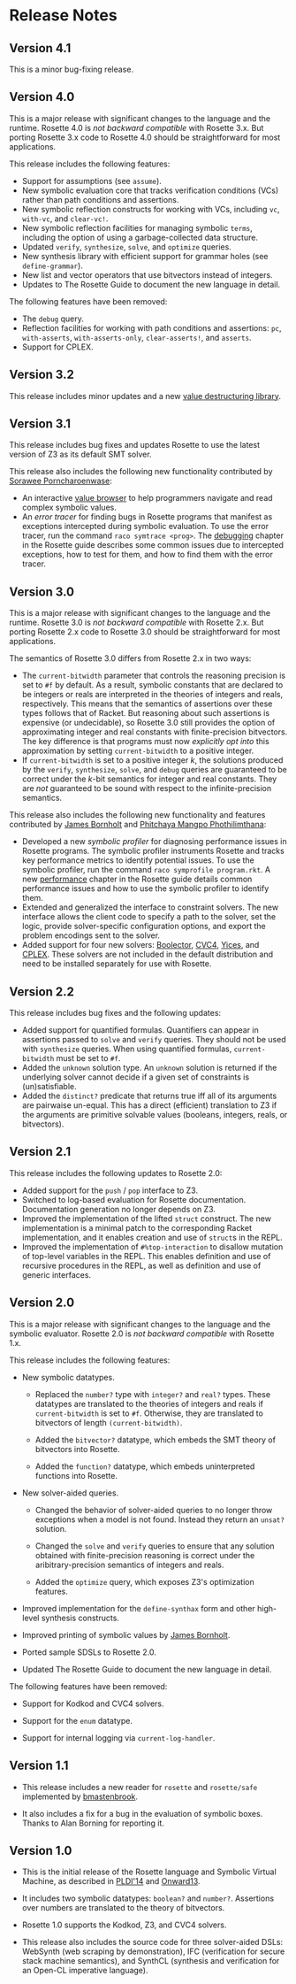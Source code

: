 # Release Notes

## Version 4.1

This is a minor bug-fixing release.

## Version 4.0

This is a major release with significant changes to the language and the runtime.  Rosette 4.0 is *not backward compatible* with Rosette 3.x. But porting Rosette 3.x code to Rosette 4.0 should be straightforward for most applications.

This release includes the following features:

- Support for assumptions (see `assume`).
- New symbolic evaluation core that tracks verification conditions (VCs) rather than path conditions and assertions.
- New symbolic reflection constructs for working with VCs, including `vc`, `with-vc`, and `clear-vc!`.
- New symbolic reflection facilities for managing symbolic `terms`, including the option of using a garbage-collected data structure.
- Updated `verify`, `synthesize`, `solve`, and `optimize` queries.
- New synthesis library with efficient support for grammar holes (see `define-grammar`).
- New list and vector operators that use bitvectors instead of integers.
- Updates to The Rosette Guide to document the new language in detail.

The following features have been removed:

- The `debug` query.
- Reflection facilities for working with path conditions and assertions: `pc`, `with-asserts`, `with-asserts-only`, `clear-asserts!`, and `asserts`.
- Support for CPLEX.

## Version 3.2

This release includes minor updates and a new [value destructuring library].

[value destructuring library]: https://docs.racket-lang.org/rosette-guide/sec_utility-libs.html#%28part._.Value_.Destructuring_.Library%29

## Version 3.1

This release includes bug fixes and updates Rosette to use the latest version of Z3 as its default SMT solver.

This release also includes the following new functionality contributed by [Sorawee Porncharoenwase][]:

- An interactive [value browser][] to help programmers navigate and read complex symbolic values.
- An *error tracer* for finding bugs in Rosette programs that manifest as exceptions intercepted during symbolic evaluation. To use the error tracer, run the command `raco symtrace <prog>`. The [debugging][] chapter in the Rosette guide describes some common issues due to intercepted exceptions, how to test for them, and how to find them with the error tracer.


[Sorawee Porncharoenwase]: https://github.com/sorawee
[debugging]: https://docs.racket-lang.org/rosette-guide/ch_error-tracing.html
[value browser]: https://docs.racket-lang.org/rosette-guide/sec_utility-libs.html#%28part._.Value_.Browser_.Library%29

## Version 3.0

This is a major release with significant changes to the language and the runtime.  Rosette 3.0 is *not backward compatible* with Rosette 2.x. But porting Rosette 2.x code to Rosette 3.0 should be straightforward for most applications.

The semantics of Rosette 3.0 differs from Rosette 2.x in two ways:

- The `current-bitwidth` parameter that controls the reasoning precision is set to `#f` by default. As a result, symbolic constants that are declared to be integers or reals are interpreted in the theories of integers and reals, respectively. This means that the semantics of assertions over these types follows that of Racket. But reasoning about such assertions is expensive (or undecidable), so Rosette 3.0 still provides the option of approximating integer and real constants with finite-precision bitvectors. The key difference is that programs must now *explicitly opt into* this approximation by setting `current-bitwidth` to a positive integer.
- If `current-bitwidth` is set to a positive integer _k_, the solutions produced by the `verify`, `synthesize`, `solve`, and `debug` queries are guaranteed to be correct under the _k_-bit semantics for integer and real constants. They are _not_ guaranteed to be sound with respect to the infinite-precision semantics.

This release also includes the following new functionality and features contributed by [James Bornholt][] and [Phitchaya Mangpo Phothilimthana][]:

- Developed a new *symbolic profiler* for diagnosing performance issues in Rosette programs. The symbolic profiler instruments Rosette and tracks key performance metrics to identify potential issues. To use the symbolic profiler, run the command `raco symprofile program.rkt`. A new [performance][] chapter in the Rosette guide details common performance issues and how to use the symbolic profiler to identify them.
- Extended and generalized the interface to constraint solvers. The new interface allows the client code to specify a path to the solver, set the logic, provide solver-specific configuration options, and export the problem encodings sent to the solver.
- Added support for four new solvers: [Boolector][], [CVC4][], [Yices][], and [CPLEX][]. These solvers are not included in the default distribution and need to be installed separately for use with Rosette.

[performance]: https://docs.racket-lang.org/rosette-guide/ch_performance.html
[Boolector]: https://docs.racket-lang.org/rosette-guide/sec_solvers-and-solutions.html#%28def._%28%28lib._rosette%2Fsolver%2Fsmt%2Fboolector..rkt%29._boolector%29%29
[CVC4]: https://docs.racket-lang.org/rosette-guide/sec_solvers-and-solutions.html#%28def._%28%28lib._rosette%2Fsolver%2Fsmt%2Fcvc4..rkt%29._cvc4%29%29
[Yices]: https://docs.racket-lang.org/rosette-guide/sec_solvers-and-solutions.html#%28def._%28%28lib._rosette%2Fsolver%2Fsmt%2Fyices..rkt%29._yices%29%29
[CPLEX]: https://docs.racket-lang.org/rosette-guide/sec_solvers-and-solutions.html#%28def._%28%28lib._rosette%2Fsolver%2Fmip%2Fcplex..rkt%29._cplex%29%29
[Phitchaya Mangpo Phothilimthana]: https://github.com/mangpo

## Version 2.2

This release includes bug fixes and the following updates:

- Added support for quantified formulas.  Quantifiers can appear in assertions passed to `solve` and `verify` queries.  They should not be used with `synthesize` queries.  When using quantified formulas, `current-bitwidth` must be set to `#f`.
- Added the `unknown` solution type. An `unknown` solution is returned if the underlying solver cannot decide if a given set of constraints is (un)satisfiable.
- Added the `distinct?` predicate that returns true iff all of its arguments are pairwaise un-equal.  This has a direct (efficient) translation to Z3 if the arguments are primitive solvable values (booleans, integers, reals, or bitvectors).

## Version 2.1

This release includes the following updates to Rosette 2.0:

- Added support for the `push` / `pop` interface to Z3.
- Switched to log-based evaluation for Rosette documentation.  Documentation generation no longer depends on Z3.
- Improved the implementation of the lifted `struct` construct. The new implementation is a minimal patch to the corresponding Racket implementation, and it enables creation and use of `struct`s in the REPL.
- Improved the implementation of `#%top-interaction` to disallow mutation of top-level variables in the REPL.  This enables definition and use of recursive procedures in the REPL, as well as definition and use of generic interfaces.

## Version 2.0

This is a major release with significant changes to the language and
the symbolic evaluator.  Rosette 2.0 is *not backward compatible* with
Rosette 1.x.

This release includes the following features:

- New symbolic datatypes.

  - Replaced the `number?` type with `integer?` and `real?` types.
    These datatypes are translated to the theories of integers and
    reals if `current-bitwidth` is set to `#f`.  Otherwise, they are
    translated to bitvectors of length `(current-bitwidth)`.

   - Added the `bitvector?` datatype, which embeds the SMT theory of
     bitvectors into Rosette.

   - Added the `function?` datatype, which embeds uninterpreted
   functions into Rosette.

- New solver-aided queries.

  - Changed the behavior of solver-aided queries to no longer throw
  exceptions when a model is not found.  Instead they return an
  `unsat?` solution.

  - Changed the `solve` and `verify` queries to ensure that any
  solution obtained with finite-precision reasoning is correct under
  the aribitrary-precision semantics of integers and reals.

  - Added the `optimize` query, which exposes Z3's optimization
   features.

- Improved implementation for the `define-synthax` form and other
  high-level synthesis constructs.

- Improved printing of symbolic values by [James Bornholt][].

- Ported sample SDSLs to Rosette 2.0.

- Updated The Rosette Guide to document the new language in detail.

The following features have been removed:

- Support for Kodkod and CVC4 solvers.

- Support for the `enum` datatype.

- Support for internal logging via `current-log-handler`.

[James Bornholt]: https://github.com/jamesbornholt

## Version 1.1

- This release includes a new reader for `rosette` and `rosette/safe`
  implemented by [bmastenbrook](https://github.com/bmastenbrook).

- It also includes a fix for a bug in the evaluation of symbolic
  boxes.  Thanks to Alan Borning for reporting it.

## Version 1.0

- This is the initial release of the Rosette language and Symbolic
  Virtual Machine, as described in [PLDI'14][1] and [Onward13][2].

- It includes two symbolic datatypes: `boolean?` and `number?`.
  Assertions over numbers are translated to the theory of bitvectors.

- Rosette 1.0 supports the Kodkod, Z3, and CVC4 solvers.

- This release also includes the source code for three solver-aided
  DSLs: WebSynth (web scraping by demonstration), IFC (verification
  for secure stack machine semantics), and SynthCL (synthesis and
  verification for an Open-CL imperative language).


[1]: http://dl.acm.org/citation.cfm?id=2594340
[2]: http://dl.acm.org/citation.cfm?id=2509586

